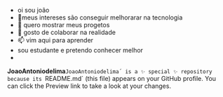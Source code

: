 - oi sou joão 
- 👀meus intereses são conseguir melhorarar na tecnologia
- 🌱 quero mostrar meus progetos 
- 💞️ gosto de colaborar na realidade 
- 📫 vim aqui para aprender
- sou estudante e pretendo conhecer melhor
- 
**JoaoAntoniodelima**`JoaoAntoniodelima´ is a ✨ special ✨ repository because its `README.md` (this file) appears on your GitHub profile.
You can click the Preview link to take a look at your changes.

